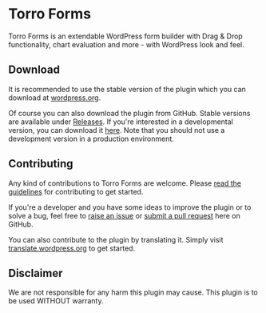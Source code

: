 # Torro Forms

Torro Forms is an extendable WordPress form builder with Drag & Drop functionality, chart evaluation and more - with WordPress look and feel.

## Download

It is recommended to use the stable version of the plugin which you can download at [wordpress.org](https://wordpress.org/plugins/torro-forms/).

Of course you can also download the plugin from GitHub. Stable versions are available under [Releases](https://github.com/awsmug/torro-forms/releases). If you're interested in a developmental version, you can download it [here](https://github.com/awsmug/torro-forms/archive/develop.zip). Note that you should not use a development version in a production environment.

## Contributing

Any kind of contributions to Torro Forms are welcome. Please [read the guidelines](https://github.com/awsmug/torro-forms/blob/master/CONTRIBUTING.md) for contributing to get started.

If you're a developer and you have some ideas to improve the plugin or to solve a bug, feel free to [raise an issue](https://github.com/awsmug/torro-forms/issues) or [submit a pull request](https://github.com/awsmug/torro-forms/pulls) here on GitHub.

You can also contribute to the plugin by translating it. Simply visit [translate.wordpress.org](https://translate.wordpress.org/projects/wp-plugins/torro-forms) to get started.

## Disclaimer

We are not responsible for any harm this plugin may cause. This plugin is to be used WITHOUT warranty.
